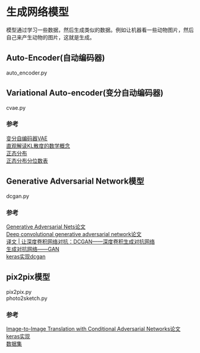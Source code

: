 # 生成网络模型
模型通过学习一些数据，然后生成类似的数据。例如让机器看一些动物图片，然后自己来产生动物的图片，这就是生成。

## Auto-Encoder(自动编码器)
auto_encoder.py

## Variational Auto-encoder(变分自动编码器)
cvae.py
### 参考
[变分自编码器VAE](https://blog.csdn.net/c9Yv2cf9I06K2A9E/article/details/79675832)<br>
[直观解读KL散度的数学概念](https://www.jianshu.com/p/7b7c0777f74d)<br>
[正态分布](https://blog.csdn.net/hhaowang/article/details/83898881)<br>
[正态分布分位数表](https://blog.csdn.net/lanchunhui/article/details/51754055)

## Generative Adversarial Network模型
dcgan.py
### 参考
[Generative Adversarial Nets论文](https://arxiv.org/pdf/1406.2661.pdf)<br>
[Deep convolutional generative adversarial network论文](https://arxiv.org/pdf/1511.06434.pdf)<br>
[译文 | 让深度卷积网络对抗：DCGAN——深度卷积生成对抗网络](https://ask.julyedu.com/question/7681)<br>
[生成对抗网络——GAN](https://blog.csdn.net/leviopku/article/details/81292192)<br>
[keras实现dcgan](https://colab.research.google.com/github/tensorflow/docs/blob/master/site/en/r2/tutorials/generative/dcgan.ipynb#scrollTo=rF2x3qooyBTI)


## pix2pix模型
pix2pix.py<br>
photo2sketch.py
### 参考
[Image-to-Image Translation with Conditional Adversarial Networks论文](https://arxiv.org/abs/1611.07004)<br>
[keras实现](https://colab.research.google.com/github/tensorflow/docs/blob/master/site/en/r2/tutorials/generative/pix2pix.ipynb#scrollTo=0FMYgY_mPfTi)<br>
[数据集](https://www.kaggle.com/vikramtiwari/pix2pix-dataset)
